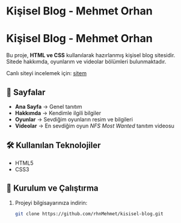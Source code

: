 # Kişisel Blog - Mehmet Orhan

# Kişisel Blog - Mehmet Orhan

Bu proje, **HTML ve CSS** kullanılarak hazırlanmış kişisel blog sitesidir.  
Sitede hakkımda, oyunlarım ve videolar bölümleri bulunmaktadır.

Canlı siteyi incelemek için: [sitem](https://kisilel-blog.vercel.app)




## 📂 Sayfalar
- **Ana Sayfa** → Genel tanıtım
- **Hakkımda** → Kendimle ilgili bilgiler
- **Oyunlar** → Sevdiğim oyunların resim ve bilgileri
- **Videolar** → En sevdiğim oyun *NFS Most Wanted* tanıtım videosu

## 🛠️ Kullanılan Teknolojiler
- HTML5
- CSS3

## 🚀 Kurulum ve Çalıştırma
1. Projeyi bilgisayarınıza indirin:
   ```bash
   git clone https://github.com/rhnMehmet/kisisel-blog.git

